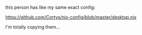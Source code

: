 this person has like my same exact config:

https://github.com/Cortys/nix-config/blob/master/desktop.nix

I'm totally copying them...
